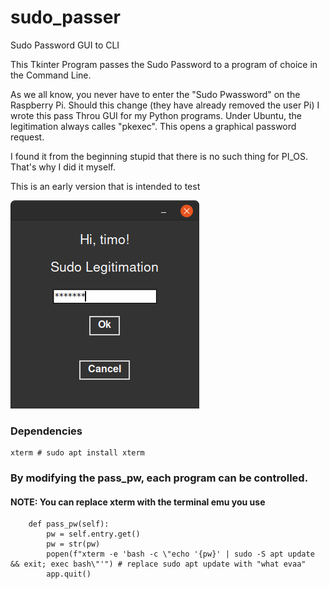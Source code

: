 # sudo_passer
Sudo Password GUI to CLI

This Tkinter Program passes the Sudo Password to a program of choice in the Command Line.

As we all know, you never have to enter the "Sudo Pwassword" on the Raspberry Pi. Should this change (they have already removed the user Pi) I wrote this pass Throu GUI for my Python programs. Under Ubuntu, the legitimation always calles "pkexec". This opens a graphical password request.

I found it from the beginning stupid that there is no such thing for PI_OS. That's why I did it myself.
     
This is an early version that is intended to test
    
![GUI](https://github.com/actionschnitzel/sudo_passer/blob/main/pw.png)    
     
     
### Dependencies
```
xterm # sudo apt install xterm
```

### By modifying the pass_pw, each program can be controlled.
     
#### NOTE: You can replace xterm with the terminal emu you use
```
    def pass_pw(self):
        pw = self.entry.get()
        pw = str(pw)
        popen(f"xterm -e 'bash -c \"echo '{pw}' | sudo -S apt update && exit; exec bash\"'") # replace sudo apt update with "what evaa"
        app.quit()
```
